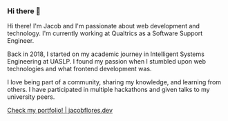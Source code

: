 ### Hi there 👋

Hi there! I'm Jacob and I'm passionate about web development and technology. I'm currently working at Qualtrics as a Software Support Engineer.

Back in 2018, I started on my academic journey in Intelligent Systems Engineering at UASLP. I found my passion when I stumbled upon web technologies and what frontend development was.

I love being part of a community, sharing my knowledge, and learning from others. I have participated in multiple hackathons and given talks to my university peers.

[Check my portfolio! | jacobflores.dev](https://www.jacobflores.dev/)

<!--
**yeicobF/yeicobF** is a ✨ _special_ ✨ repository because its `README.md` (this file) appears on your GitHub profile.

Here are some ideas to get you started:

- 🔭 I’m currently working on ...
- 🌱 I’m currently learning ...
- 👯 I’m looking to collaborate on ...
- 🤔 I’m looking for help with ...
- 💬 Ask me about ...
- 📫 How to reach me: ...
- 😄 Pronouns: ...
- ⚡ Fun fact: ...
-->
